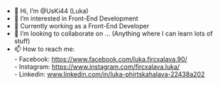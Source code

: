 - 👋 Hi, I’m @UsKi44 (Luka)
- 👀 I’m interested in Front-End Development
- 🌱 Currently working as a Front-End Developer
- 💞️ I’m looking to collaborate on ... (Anything where I can learn lots of stuff)
- 📫 How to reach me:</br> - Facebook: https://www.facebook.com/luka.fircxalava.90/  </br> - Instagram: https://www.instagram.com/fircxalava.luka/ </br> - Linkedin: www.linkedin.com/in/luka-phirtskahalava-22438a202

<!---
UsKi44/UsKi44 is a ✨ special ✨ repository because its `README.md` (this file) appears on your GitHub profile.
You can click the Preview link to take a look at your changes.
--->
